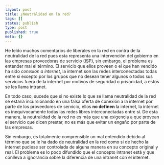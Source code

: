 ```yaml
---
layout: post
title: ¿Neutralidad en la red?
tags: []
status: publish
type: post
published: true
meta: {}
---
```

He leído muchos comentarios de liberales en la red en contra de la neutralidad de la red pues esta representa una intervención del gobierno en las empresas proveedoras de servicio (ISP), sin embargo, el problema es entender mal el término. El servicio que ellos proveen o el que han vendido ha sido <em>conexión a internet</em>, la internet son las redes interconectadas todas entre sí excepto por los grupos que no desean tener algunos o todos sus servicios fuera de la internet por motivos de seguridad o privacidad, a estos se les llama intranet. 

En todo caso, sucede que si no existe lo que se llama neutralidad de la red se estaría incursionando en una falsa oferta de conexión a la internet por parte de los proveedores de servicio, ellos <strong>no definen</strong> la internet, la internet es inequívocamente todas las redes libres interconectadas entre sí. De esta manera, la neutralidad de la red no es más que una exigencia a que provean el servicio que dicen prestar, no es más que evitar un engaño por parte de las empresas.

Sin embargo, es totalmente comprensible un mal entendido debido al término que se le ha dado de neutralidad en la red como si de hecho la internet pudiese ser controlada de alguna manera en su concepto original y real. El problema es lo poco difundido que el concepto intranet está y que conlleva a ignorancia sobre la diferencia de una intranet con el internet.
